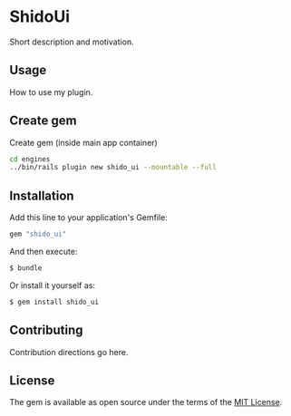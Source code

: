 # ShidoUi
Short description and motivation.

## Usage
How to use my plugin.

## Create gem 
Create gem (inside main app container)
```bash
cd engines
../bin/rails plugin new shido_ui --mountable --full
```

## Installation
Add this line to your application's Gemfile:

```ruby
gem "shido_ui"
```

And then execute:
```bash
$ bundle
```

Or install it yourself as:
```bash
$ gem install shido_ui
```

## Contributing
Contribution directions go here.

## License
The gem is available as open source under the terms of the [MIT License](https://opensource.org/licenses/MIT).